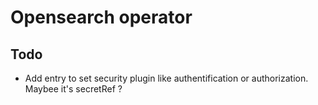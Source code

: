 # Opensearch operator

## Todo
- Add entry to set security plugin like authentification or authorization. Maybee it's secretRef ?

